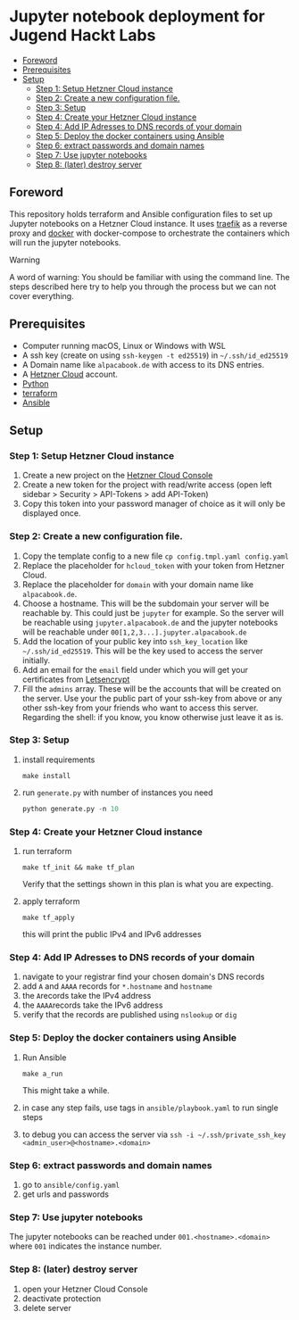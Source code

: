 # Jupyter notebook deployment for Jugend Hackt Labs <!-- omit in toc -->

- [Foreword](#foreword)
- [Prerequisites](#prerequisites)
- [Setup](#setup)
  - [Step 1: Setup Hetzner Cloud instance](#step-1-setup-hetzner-cloud-instance)
  - [Step 2: Create a new configuration file.](#step-2-create-a-new-configuration-file)
  - [Step 3: Setup](#step-3-setup)
  - [Step 4: Create your Hetzner Cloud instance](#step-4-create-your-hetzner-cloud-instance)
  - [Step 4: Add IP Adresses to DNS records of your domain](#step-4-add-ip-adresses-to-dns-records-of-your-domain)
  - [Step 5: Deploy the docker containers using Ansible](#step-5-deploy-the-docker-containers-using-ansible)
  - [Step 6: extract passwords and domain names](#step-6-extract-passwords-and-domain-names)
  - [Step 7: Use jupyter notebooks](#step-7-use-jupyter-notebooks)
  - [Step 8: (later) destroy server](#step-8-later-destroy-server)

## Foreword

This repository holds terraform and Ansible configuration files to set up Jupyter notebooks on a Hetzner Cloud instance.
It uses [traefik](https://traefik.io/traefik/) as a reverse proxy and [docker](https://www.docker.com/) with docker-compose to orchestrate the containers which will run the jupyter notebooks.

> [!WARNING]  
> A word of warning: You should be familiar with using the command line. The steps described here try to help you through the process but we can not cover everything.

## Prerequisites

- Computer running macOS, Linux or Windows with WSL
- A ssh key (create on using `ssh-keygen -t ed25519`) in `~/.ssh/id_ed25519`
- A Domain name like `alpacabook.de` with access to its DNS entries.
- A [Hetzner Cloud](https://www.hetzner.com/cloud/) account.
- [Python](https://www.python.org/about/gettingstarted/)
- [terraform](https://developer.hashicorp.com/terraform/tutorials/aws-get-started/install-cli)
- [Ansible](https://developer.hashicorp.com/terraform/tutorials/aws-get-started/install-cli)

## Setup

### Step 1: Setup Hetzner Cloud instance

1. Create a new project on the [Hetzner Cloud Console](https://console.hetzner.cloud/projects)
2. Create a new token for the project with read/write access (open left sidebar > Security > API-Tokens > add API-Token)
3. Copy this token into your password manager of choice as it will only be displayed once.

### Step 2: Create a new configuration file.

1. Copy the template config to a new file `cp config.tmpl.yaml config.yaml`
2. Replace the placeholder for `hcloud_token` with your token from Hetzner Cloud.
3. Replace the placeholder for `domain` with your domain name like `alpacabook.de`.
4. Choose a hostname. This will be the subdomain your server will be reachable by. This could just be `jupyter` for example. So the server will be reachable using `jupyter.alpacabook.de` and the jupyter notebooks will be reachable under `00[1,2,3...].jupyter.alpacabook.de`
5. Add the location of your public key into `ssh_key_location` like `~/.ssh/id_ed25519`. This will be the key used to access the server initially.
6. Add an email for the `email` field under which you will get your certificates from [Letsencrypt](https://letsencrypt.org/)
7. Fill the `admins` array. These will be the accounts that will be created on the server. Use your the public part of your ssh-key from above or any other ssh-key from your friends who want to access this server. Regarding the shell: if you know, you know otherwise just leave it as is.

### Step 3: Setup

1. install requirements

   ```
   make install
   ```

2. run `generate.py`  with number of instances you need

   ```python
   python generate.py -n 10
   ```

### Step 4: Create your Hetzner Cloud instance
1. run terraform

   ```
   make tf_init && make tf_plan
   ```

   Verify that the settings shown in this plan is what you are expecting.

2. apply terraform

   ```
   make tf_apply
   ```

   this will print the public IPv4 and IPv6 addresses

### Step 4: Add IP Adresses to DNS records of your domain

1. navigate to your registrar find your chosen domain's DNS records 
2. add `A` and `AAAA` records for `*.hostname` and `hostname`
3. the `A`records take the IPv4 address
4. the `AAAA`records take the IPv6 address 
5. verify that the records are published using `nslookup` or `dig`

### Step 5: Deploy the docker containers using Ansible

1. Run Ansible

   ```
   make a_run
   ```

   This might take a while.

2. in case any step fails, use tags in `ansible/playbook.yaml` to run single steps
3. to debug you can access the server via `ssh -i ~/.ssh/private_ssh_key <admin_user>@<hostname>.<domain>`

### Step 6: extract passwords and domain names

1. go to `ansible/config.yaml`
2. get urls and passwords

### Step 7: Use jupyter notebooks

The jupyter notebooks can be reached under `001.<hostname>.<domain>` where `001` indicates the instance number.

### Step 8: (later) destroy server

1. open your Hetzner Cloud Console 
2. deactivate protection
3. delete server
